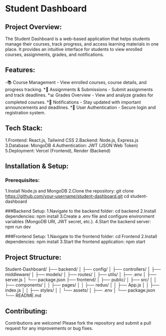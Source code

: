 # Student Dashboard

## Project Overview:
The Student Dashboard is a web-based application that helps students manage their courses, track progress, and access learning materials in one place. It provides an intuitive interface for students to view enrolled courses, assignments, grades, and notifications.

## Features:
-📚 Course Management - View enrolled courses, course details, and progress tracking.
*📝 Assignments & Submissions - Submit assignments and track deadlines.
*📊 Grades Overview - View and analyze grades for completed courses.
*🔔 Notifications - Stay updated with important announcements and deadlines.
*👤 User Authentication - Secure login and registration system.

## Tech Stack:
1.Frontend: React.js, Tailwind CSS
2.Backend: Node.js, Express.js
3.Database: MongoDB
4.Authentication: JWT (JSON Web Token)
5.Deployment: Vercel (Frontend), Render (Backend)

## Installation & Setup:
### Prerequisites:
1.Install Node.js and MongoDB
2.Clone the repository:
git clone https://github.com/your-username/student-dashboard.git
cd student-dashboard

###Backend Setup:
1.Navigate to the backend folder:
cd backend
2.Install dependencies:
npm install
3.Create a .env file and configure environment variables (MongoDB URI, JWT secret, etc.).
4.Start the backend server:
npm run dev

###Frontend Setup:
1.Navigate to the frontend folder:
cd Frontend
2.Install dependencies:
npm install
3.Start the frontend application:
npm start

## Project Structure:
Student-Dashboard/
├── backend/
│   ├── config/
│   ├── controllers/
│   ├── middleware/
│   ├── models/
│   ├── routes/
│   ├── utils/
│   ├── .env
│   ├── server.js
│   └── package.json
├── frontend/
│   ├── public/
│   ├── src/
│   │   ├── components/
│   │   ├── pages/
│   │   ├── redux/
│   │   ├── App.js
│   │   ├── index.js
│   │   ├── styles/
│   │   └── assets/
│   ├── .env
│   └── package.json
└── README.md

## Contributing:
Contributions are welcome! Please fork the repository and submit a pull request for any improvements or bug fixes.
